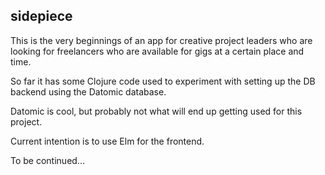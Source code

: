 ## sidepiece

This is the very beginnings of an app for creative project leaders who are looking for freelancers who are available for gigs at a certain place and time.  
  
So far it has some Clojure code used to experiment with setting up the DB backend using the Datomic database.  
  
Datomic is cool, but probably not what will end up getting used for this project.  
  
Current intention is to use Elm for the frontend.  
  
To be continued...